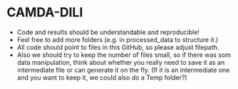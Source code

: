 # CAMDA-DILI

- Code and results should be understandable and reproducible!
- Feel free to add more folders (e.g. in processed_data to structure it.)
- All code should point to files in this GitHub, so please adjust filepath.
- Also we should try to keep the number of files small, so if there was som data manipulation, think about whether you really need to save it as an intermediate file or can generate it on the fly. (If it is an intermediate one and you want to keep it, we could also do a Temp folder?)

